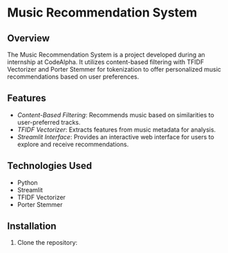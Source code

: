# Music Recommendation System

## Overview

The Music Recommendation System is a project developed during an internship at CodeAlpha. It utilizes content-based filtering with TFIDF Vectorizer and Porter Stemmer for tokenization to offer personalized music recommendations based on user preferences.

## Features

- *Content-Based Filtering*: Recommends music based on similarities to user-preferred tracks.
- *TFIDF Vectorizer*: Extracts features from music metadata for analysis.
- *Streamlit Interface*: Provides an interactive web interface for users to explore and receive recommendations.

## Technologies Used

- Python
- Streamlit
- TFIDF Vectorizer
- Porter Stemmer

## Installation

1. Clone the repository:
